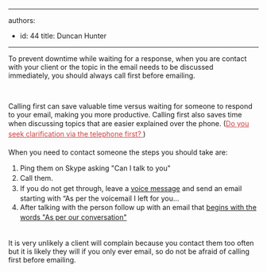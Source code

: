 

---
authors:
  - id: 44
    title: Duncan Hunter
---




<span class='intro'> ​​​To prevent downtime while&#160;waiting for a response, when you are contact with your client or the topic in&#160;the email needs to be discussed immediately,&#160;you should always call first before emailing.<br> </span>

<p>​</p><p>Calling first can save valuable time versus waiting&#160;for someone to respond to your email, making you more productive. Calling first also&#160;saves time when discussing topics that are easier explained over the phone.&#160;​(<a href="/_layouts/15/FIXUPREDIRECT.ASPX?WebId=3dfc0e07-e23a-4cbb-aac2-e778b71166a2&amp;TermSetId=07da3ddf-0924-4cd2-a6d4-a4809ae20160&amp;TermId=f4e3e0eb-a3b1-468f-8faa-a12909113d3e" style="color&#58;#cc4141;border-bottom-color&#58;#cc4141;line-height&#58;20.8px;">Do you seek clarification via the telephone first?&#160;​</a><span style="line-height&#58;20.8px;">​</span>)<br><br>When you need to contact someone&#160;the steps you should take are&#58;</p><p></p><ol><li><span style="line-height&#58;20.8px;">​Ping them on Skype asking &quot;Can I talk to&#160;you&quot;</span><br></li><li><span style="line-height&#58;20.8px;">Call them.&#160;</span></li><li><span style="line-height&#58;20.8px;"></span><span style="line-height&#58;20.8px;">If you do not get through, leave a&#160;<a href="/_layouts/15/FIXUPREDIRECT.ASPX?WebId=3dfc0e07-e23a-4cbb-aac2-e778b71166a2&amp;TermSetId=07da3ddf-0924-4cd2-a6d4-a4809ae20160&amp;TermId=15fe066f-a113-40ab-be0c-3ca34ace46c7">voice&#160;message​</a>​ and send an email starting with “As per the voicemail I left for you…​</span><br></li><li><span style="line-height&#58;20.8px;">After talking with the person&#160;follow up with an email that </span><a href="/_layouts/15/FIXUPREDIRECT.ASPX?WebId=3dfc0e07-e23a-4cbb-aac2-e778b71166a2&amp;TermSetId=07da3ddf-0924-4cd2-a6d4-a4809ae20160&amp;TermId=0dddad89-e1a1-4ef4-991a-8b600462c2cd" style="line-height&#58;20.8px;">begins with the words &quot;As per our conversation&quot;​</a><br></li></ol><p><span style="line-height&#58;20.8px;"><span style="line-height&#58;21px;">​<br></span></span>​It is very unlikely a client will complain because&#160;you contact them too often but it is likely they will if you only ever email, so do not be afraid of calling first before emailing.&#160;</p><div><span style="line-height&#58;21px;"><br></span></div>


